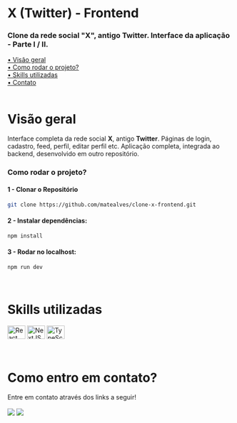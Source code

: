 # X (Twitter) - Frontend

### Clone da rede social "X", antigo Twitter. Interface da aplicação - Parte I / II. 

[• Visão geral](#review)<br>
[• Como rodar o projeto?](#start)<br>
[• Skills utilizadas](#leng)<br>
[• Contato](#contato)<br>
<br>

<p id="review"></p>

# Visão geral

Interface completa da rede social **X**, antigo **Twitter**. Páginas de login, cadastro, feed, perfil, editar perfil etc. Aplicação completa, integrada ao backend, desenvolvido em outro repositório.
<br>

<p id="start"></p>

### Como rodar o projeto?

#### 1 - Clonar o Repositório

```sh
git clone https://github.com/matealves/clone-x-frontend.git
```

#### 2 - Instalar dependências:
```sh
npm install
```

#### 3 - Rodar no localhost:
```sh
npm run dev
```
<br>

<p id="leng"></p>

# Skills utilizadas

<p>
  <img align="center" title="React" height="30" width="40" src="https://cdn.jsdelivr.net/gh/devicons/devicon/icons/react/react-original.svg">
  <img align="center" title="NextJS" height="30" width="40" src="https://cdn.jsdelivr.net/gh/devicons/devicon@latest/icons/nextjs/nextjs-original.svg">
  <img align="center" title="TypeScript" height="30" width="40" src="https://cdn.jsdelivr.net/gh/devicons/devicon/icons/typescript/typescript-original.svg">
</p>

<br>

<p id="contato"></p>

# Como entro em contato?

Entre em contato através dos links a seguir!
<br>
<br>
<a href="https://www.linkedin.com/in/mateusalvesds/" target="_blank"><img src="https://img.shields.io/badge/-LinkedIn-%230077B5?style=for-the-badge&logo=linkedin&logoColor=white" target="_blank"></a>
<a href = "mailto:contatomateusalves@hotmail.com"><img src="https://img.shields.io/badge/Microsoft_Outlook-0078D4?style=for-the-badge&logo=microsoft-outlook&logoColor=white" target="_blank"></a>
</p>
<br>
<br>
<br>
